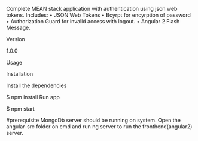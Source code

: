 Complete MEAN stack application with authentication using json web tokens.
Includes:
• JSON Web Tokens
• Bcyrpt for encyrption of password
• Authorization Guard for invalid access with logout.
• Angular 2 Flash Message.

Version

1.0.0

Usage

Installation

Install the dependencies

$ npm install
Run app

$ npm start

#prerequisite
MongoDb server should be running on system.
Open the angular-src folder on cmd and run ng server to run the fronthend(angular2) server.
